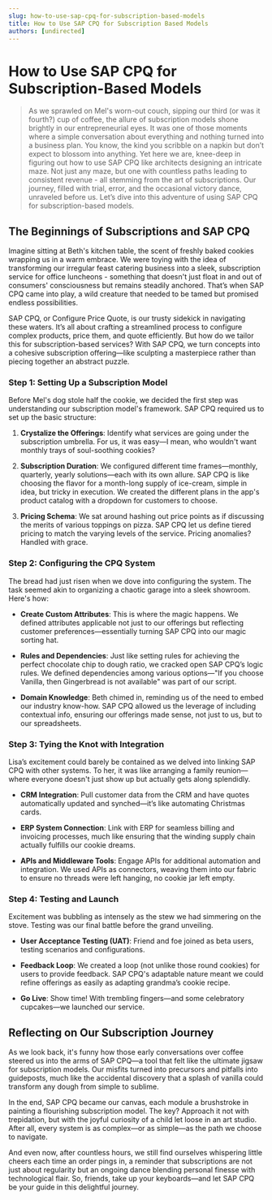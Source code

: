 ```yaml
---
slug: how-to-use-sap-cpq-for-subscription-based-models
title: How to Use SAP CPQ for Subscription Based Models
authors: [undirected]
---
```



# How to Use SAP CPQ for Subscription-Based Models

> As we sprawled on Mel's worn-out couch, sipping our third (or was it fourth?) cup of coffee, the allure of subscription models shone brightly in our entrepreneurial eyes. It was one of those moments where a simple conversation about everything and nothing turned into a business plan. You know, the kind you scribble on a napkin but don’t expect to blossom into anything. Yet here we are, knee-deep in figuring out how to use SAP CPQ like architects designing an intricate maze. Not just any maze, but one with countless paths leading to consistent revenue - all stemming from the art of subscriptions. Our journey, filled with trial, error, and the occasional victory dance, unraveled before us. Let’s dive into this adventure of using SAP CPQ for subscription-based models.

## The Beginnings of Subscriptions and SAP CPQ

Imagine sitting at Beth's kitchen table, the scent of freshly baked cookies wrapping us in a warm embrace. We were toying with the idea of transforming our irregular feast catering business into a sleek, subscription service for office luncheons - something that doesn't just float in and out of consumers' consciousness but remains steadily anchored. That’s when SAP CPQ came into play, a wild creature that needed to be tamed but promised endless possibilities. 

SAP CPQ, or Configure Price Quote, is our trusty sidekick in navigating these waters. It’s all about crafting a streamlined process to configure complex products, price them, and quote efficiently. But how do we tailor this for subscription-based services? With SAP CPQ, we turn concepts into a cohesive subscription offering—like sculpting a masterpiece rather than piecing together an abstract puzzle. 

### Step 1: Setting Up a Subscription Model

Before Mel's dog stole half the cookie, we decided the first step was understanding our subscription model's framework. SAP CPQ required us to set up the basic structure: 

1. **Crystalize the Offerings**: Identify what services are going under the subscription umbrella. For us, it was easy—I mean, who wouldn't want monthly trays of soul-soothing cookies?

2. **Subscription Duration**: We configured different time frames—monthly, quarterly, yearly solutions—each with its own allure. SAP CPQ is like choosing the flavor for a month-long supply of ice-cream, simple in idea, but tricky in execution. We created the different plans in the app's product catalog with a dropdown for customers to choose.

3. **Pricing Schema**: We sat around hashing out price points as if discussing the merits of various toppings on pizza. SAP CPQ let us define tiered pricing to match the varying levels of the service. Pricing anomalies? Handled with grace.

### Step 2: Configuring the CPQ System

The bread had just risen when we dove into configuring the system. The task seemed akin to organizing a chaotic garage into a sleek showroom. Here's how:

- **Create Custom Attributes**: This is where the magic happens. We defined attributes applicable not just to our offerings but reflecting customer preferences—essentially turning SAP CPQ into our magic sorting hat.

- **Rules and Dependencies**: Just like setting rules for achieving the perfect chocolate chip to dough ratio, we cracked open SAP CPQ’s logic rules. We defined dependencies among various options—"If you choose Vanilla, then Gingerbread is not available" was part of our script. 

- **Domain Knowledge**: Beth chimed in, reminding us of the need to embed our industry know-how. SAP CPQ allowed us the leverage of including contextual info, ensuring our offerings made sense, not just to us, but to our spreadsheets.

### Step 3: Tying the Knot with Integration

Lisa’s excitement could barely be contained as we delved into linking SAP CPQ with other systems. To her, it was like arranging a family reunion—where everyone doesn't just show up but actually gets along splendidly. 

- **CRM Integration**: Pull customer data from the CRM and have quotes automatically updated and synched—it’s like automating Christmas cards. 

- **ERP System Connection**: Link with ERP for seamless billing and invoicing processes, much like ensuring that the winding supply chain actually fulfills our cookie dreams.

- **APIs and Middleware Tools**: Engage APIs for additional automation and integration. We used APIs as connectors, weaving them into our fabric to ensure no threads were left hanging, no cookie jar left empty.

### Step 4: Testing and Launch

Excitement was bubbling as intensely as the stew we had simmering on the stove. Testing was our final battle before the grand unveiling.

- **User Acceptance Testing (UAT)**: Friend and foe joined as beta users, testing scenarios and configurations.

- **Feedback Loop**: We created a loop (not unlike those round cookies) for users to provide feedback. SAP CPQ's adaptable nature meant we could refine offerings as easily as adapting grandma’s cookie recipe.

- **Go Live**: Show time! With trembling fingers—and some celebratory cupcakes—we launched our service. 

## Reflecting on Our Subscription Journey

As we look back, it's funny how those early conversations over coffee steered us into the arms of SAP CPQ—a tool that felt like the ultimate jigsaw for subscription models. Our misfits turned into precursors and pitfalls into guideposts, much like the accidental discovery that a splash of vanilla could transform any dough from simple to sublime.

In the end, SAP CPQ became our canvas, each module a brushstroke in painting a flourishing subscription model. The key? Approach it not with trepidation, but with the joyful curiosity of a child let loose in an art studio. After all, every system is as complex—or as simple—as the path we choose to navigate.

And even now, after countless hours, we still find ourselves whispering little cheers each time an order pings in, a reminder that subscriptions are not just about regularity but an ongoing dance blending personal finesse with technological flair. So, friends, take up your keyboards—and let SAP CPQ be your guide in this delightful journey.